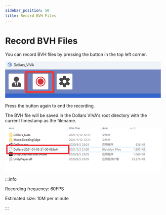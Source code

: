 ```yaml
---
sidebar_position: 50
title: Record BVH Files
---
```


# Record BVH Files

You can record BVH files by pressing the button in the top left corner.

![](../img/2023-11-02_17_34_10-Dollars_VIVA.png#center)

Press the button again to end the recording.

The BVH file will be saved in the Dollars VIVA's root directory with the current timestamp as the filename.

![](../img/FqatAo8HDqyF9Q4MCynMGf9YWDZt.png#center)

:::info

Recording frequency: 60FPS
 
Estimated size: 10M per minute

:::
